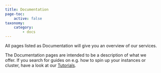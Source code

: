 ```yaml
---
title: Documentation
page-toc:
    active: false
taxonomy:
    category:
        - docs
---
```


All pages listed as Documentation will give you an overview of our services.

The Documentation pages are intended to be a description of what we offer. If you search for guides on e.g. how to spin up your instances or cluster, have a look at our [Tutorials](../03.Tutorials/default.de.md).